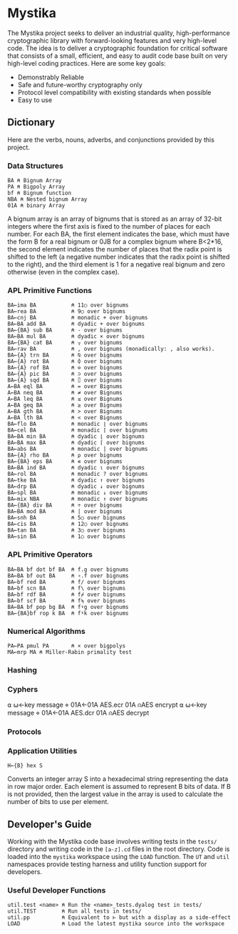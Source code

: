 ﻿# Mystika

The Mystika project seeks to deliver an industrial quality, high-performance cryptographic library with forward-looking features and very high-level code. The idea is to deliver a cryptographic foundation for critical software that consists of a small, efficient, and easy to audit code base built on very high-level coding practices. Here are some key goals:

* Demonstrably Reliable
* Safe and future-worthy cryptography only
* Protocol level compatibility with existing standards when possible
* Easy to use

## Dictionary

Here are the verbs, nouns, adverbs, and conjunctions provided by this project.

### Data Structures

    BA ⍝ Bignum Array
    PA ⍝ Bigpoly Array
    bf ⍝ Bignum function
    NBA ⍝ Nested bignum Array
    01A ⍝ binary Array

A bignum array is an array of bignums that is stored as an array of 32-bit integers where the first axis is fixed to the number of places for each number. For each BA, the first element indicates
the base, which must have the form B for a real bignum or 0JB for a complex bignum where B<2*16, the second element indicates the number of places that the radix point is shifted to the left (a negative number indicates that the radix point is shifted to the right), and the third element is 1 for a negative real bignum and zero otherwise (even in the complex case).

### APL Primitive Functions

    BA←ima BA           ⍝ 11○ over bignums
    BA←rea BA           ⍝ 9○ over bignums
    BA←cnj BA           ⍝ monadic + over bignums
    BA←BA add BA        ⍝ dyadic + over bignums
    BA←{BA} sub BA      ⍝ - over bignums
    BA←BA mul BA        ⍝ dyadic × over bignums
    BA←{BA} cat BA      ⍝ ⍪ over bignums
    BA←rav BA           ⍝ , over bignums (monadically: , also works).
    BA←{A} trn BA       ⍝ ⍉ over bignums
    BA←{A} rot BA       ⍝ ⌽ over bignums
    BA←{A} rof BA       ⍝ ⊖ over bignums
    BA←{A} pic BA       ⍝ ⊃ over bignums
    BA←{A} sqd BA       ⍝ ⌷ over bignums
    A←BA eql BA         ⍝ = over Bignums
    A←BA neq BA         ⍝ ≠ over Bignums
    A←BA leq BA         ⍝ ≤ over Bignums
    A←BA geq BA         ⍝ ≥ over Bignums
    A←BA gth BA         ⍝ > over Bignums
    A←BA lth BA         ⍝ < over Bignums
    BA←flo BA           ⍝ monadic ⌊ over bignums
    BA←cel BA           ⍝ monadic ⌈ over bignums
    BA←BA min BA        ⍝ dyadic ⌊ over bignums
    BA←BA max BA        ⍝ dyadic ⌈ over bignums
    BA←abs BA           ⍝ monadic | over bignums
    BA←{A} rho BA       ⍝ ⍴ over bignums
    BA←{BA} eps BA      ⍝ ∊ over bignums
    BA←BA ind BA        ⍝ dyadic ⍳ over bignums
    BA←rol BA           ⍝ monadic ? over bignums
    BA←tke BA           ⍝ dyadic ↑ over bignums
    BA←drp BA           ⍝ dyadic ↓ over bignums 
    BA←spl BA           ⍝ monadic ↓ over bignums
    BA←mix NBA          ⍝ monadic ↑ over bignums
    BA←{BA} div BA      ⍝ ÷ over bignums
    BA←BA mod BA        ⍝ | over bignums
    BA←snh BA           ⍝ 5○ over bignums
    BA←cis BA           ⍝ 12○ over bignums
    BA←tan BA           ⍝ 3○ over bignums
    BA←sin BA           ⍝ 1○ over bignums

### APL Primitive Operators

    BA←BA bf dot bf BA  ⍝ f.g over bignums
    BA←BA bf out BA     ⍝ ∘.f over bignums
    BA←bf red BA        ⍝ f/ over bignums
    BA←bf scn BA        ⍝ f\ over bignums
    BA←bf rdf BA        ⍝ f⌿ over bignums
    BA←bf scf BA        ⍝ f⍀ over bignums
    BA←BA bf pop bg BA  ⍝ f⍣g over bignums
    BA←{BA}bf rop k BA  ⍝ f⍤k over bignums

### Numerical Algorithms
    
    PA←PA pmul PA       ⍝ × over bigpolys
    MA←mrp MA ⍝ Miller-Rabin primality test
    
### Hashing

### Cyphers

⍺ ⍵←key message ⋄ 01A←01A AES.ecr 01A ⍝AES encrypt
⍺ ⍵←key message ⋄ 01A←01A AES.dcr 01A ⍝AES decrypt

### Protocols

### Application Utilities

    H←{B} hex S

Converts an integer array S into a hexadecimal string representing the data in row major order. Each element is assumed to represent B bits of data. If B is not provided, then the largest value in the array is used to calculate the number of bits to use per element.

## Developer's Guide

Working with the Mystika code base involves writing tests in the `tests/` directory and writing code in the `[a-z].cd` files in the root directory. Code is loaded into the `mystika` workspace using the `LOAD` function. The `UT` and `util` namespaces provide testing harness and utility function support for developers.

### Useful Developer Functions

    util.test <name> ⍝ Run the <name>_tests.dyalog test in tests/
    util.TEST        ⍝ Run all tests in tests/
    util.pp          ⍝ Equivalent to ⊢ but with a display as a side-effect
    LOAD             ⍝ Load the latest mystika source into the workspace
